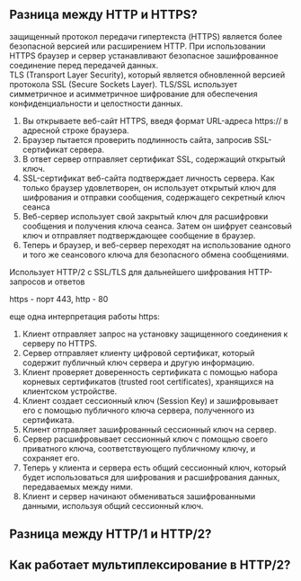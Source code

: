 <h2>Разница между HTTP и HTTPS?</h2>  

  защищенный протокол передачи гипертекста (HTTPS) является более безопасной версией или расширением HTTP. При использовании HTTPS браузер и сервер устанавливают безопасное зашифрованное соединение перед передачей данных.  
  TLS (Transport Layer Security), который является обновленной версией протокола SSL (Secure Sockets Layer). TLS/SSL использует симметричное и асимметричное шифрование для обеспечения конфиденциальности и целостности данных.  
  
  1. Вы открываете веб-сайт HTTPS, введя формат URL-адреса https:// в адресной строке браузера.
  2. Браузер пытается проверить подлинность сайта, запросив SSL-сертификат сервера.
  3. В ответ сервер отправляет сертификат SSL, содержащий открытый ключ.
  4. SSL-сертификат веб-сайта подтверждает личность сервера. Как только браузер удовлетворен, он использует открытый ключ для шифрования и отправки сообщения, содержащего секретный ключ сеанса
  5. Веб-сервер использует свой закрытый ключ для расшифровки сообщения и получения ключа сеанса. Затем он шифрует сеансовый ключ и отправляет подтверждающее сообщение в браузер.
  6. Теперь и браузер, и веб-сервер переходят на использование одного и того же сеансового ключа для безопасного обмена сообщениями.

  Использует HTTP/2 с SSL/TLS для дальнейшего шифрования HTTP-запросов и ответов  

  https - порт 443, http - 80  

  еще одна интерпретация работы https:  
  1. Клиент отправляет запрос на установку защищенного соединения к серверу по HTTPS.
2. Сервер отправляет клиенту цифровой сертификат, который содержит публичный ключ сервера и другую информацию.
3. Клиент проверяет доверенность сертификата с помощью набора корневых сертификатов (trusted root certificates), хранящихся на клиентском устройстве.
4. Клиент создает сессионный ключ (Session Key) и зашифровывает его с помощью публичного ключа сервера, полученного из сертификата.
5. Клиент отправляет зашифрованный сессионный ключ на сервер.
6. Сервер расшифровывает сессионный ключ с помощью своего приватного ключа, соответствующего публичному ключу, и сохраняет его.
7. Теперь у клиента и сервера есть общий сессионный ключ, который будет использоваться для шифрования и расшифрования данных, передаваемых между ними.
8. Клиент и сервер начинают обмениваться зашифрованными данными, используя общий сессионный ключ.
   
  
<h2>Разница между HTTP/1 и HTTP/2?</h2>  
  
<h2>Как работает мультиплексирование в HTTP/2?</h2>
